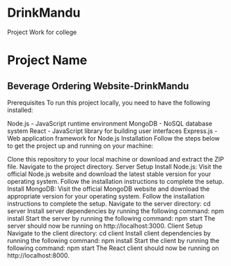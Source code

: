 # DrinkMandu
Project Work for college

<h1>Project Name</h1>
<h2> Beverage Ordering Website-DrinkMandu</h2>

Prerequisites
To run this project locally, you need to have the following installed:

Node.js - JavaScript runtime environment
MongoDB - NoSQL database system
React - JavaScript library for building user interfaces
Express.js - Web application framework for Node.js
Installation
Follow the steps below to get the project up and running on your machine:

Clone this repository to your local machine or download and extract the ZIP file.
Navigate to the project directory.
Server Setup
Install Node.js: Visit the official Node.js website and download the latest stable version for your operating system. Follow the installation instructions to complete the setup.
Install MongoDB: Visit the official MongoDB website and download the appropriate version for your operating system. Follow the installation instructions to complete the setup.
Navigate to the server directory: cd server
Install server dependencies by running the following command: npm install
Start the server by running the following command: npm start
The server should now be running on http://localhost:3000.
Client Setup
Navigate to the client directory: cd client
Install client dependencies by running the following command: npm install
Start the client by running the following command: npm start
The React client should now be running on http://localhost:8000.
